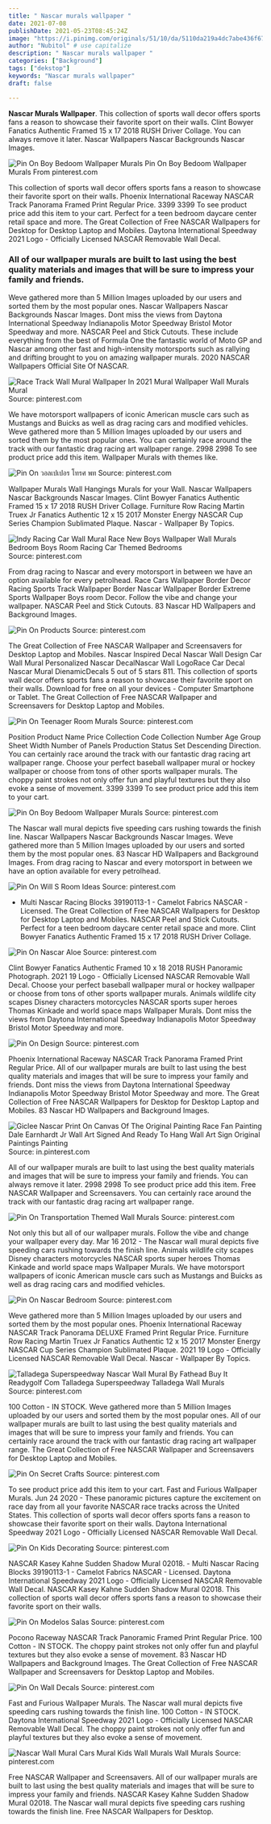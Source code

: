 ```yaml
---
title: " Nascar murals wallpaper "
date: 2021-07-08
publishDate: 2021-05-23T08:45:24Z
image: "https://i.pinimg.com/originals/51/10/da/5110da219a4dc7abe436f67d5d5fef75.jpg"
author: "Nubitol" # use capitalize
description: " Nascar murals wallpaper "
categories: ["Background"]
tags: ["dekstop"]
keywords: "Nascar murals wallpaper"
draft: false

---
```



**Nascar Murals Wallpaper**. This collection of sports wall decor offers sports fans a reason to showcase their favorite sport on their walls. Clint Bowyer Fanatics Authentic Framed 15 x 17 2018 RUSH Driver Collage. You can always remove it later. Nascar Wallpapers Nascar Backgrounds Nascar Images.

![Pin On Boy Bedoom Wallpaper Murals](https://i.pinimg.com/originals/cb/b7/48/cbb748464886ee09740f47156e38029a.jpg "Pin On Boy Bedoom Wallpaper Murals")
Pin On Boy Bedoom Wallpaper Murals From pinterest.com


This collection of sports wall decor offers sports fans a reason to showcase their favorite sport on their walls. Phoenix International Raceway NASCAR Track Panorama Framed Print Regular Price. 3399 3399 To see product price add this item to your cart. Perfect for a teen bedroom daycare center retail space and more. The Great Collection of Free NASCAR Wallpapers for Desktop for Desktop Laptop and Mobiles. Daytona International Speedway 2021 Logo - Officially Licensed NASCAR Removable Wall Decal.

### All of our wallpaper murals are built to last using the best quality materials and images that will be sure to impress your family and friends.

Weve gathered more than 5 Million Images uploaded by our users and sorted them by the most popular ones. Nascar Wallpapers Nascar Backgrounds Nascar Images. Dont miss the views from Daytona International Speedway Indianapolis Motor Speedway Bristol Motor Speedway and more. NASCAR Peel and Stick Cutouts. These include everything from the best of Formula One the fantastic world of Moto GP and Nascar among other fast and high-intensity motorsports such as rallying and drifting brought to you on amazing wallpaper murals. 2020 NASCAR Wallpapers Official Site Of NASCAR.


![Race Track Wall Mural Wallpaper In 2021 Mural Wallpaper Wall Murals Mural](https://i.pinimg.com/originals/d2/a7/bb/d2a7bb8652fa3921b2a64e179c935984.jpg "Race Track Wall Mural Wallpaper In 2021 Mural Wallpaper Wall Murals Mural")
Source: pinterest.com

We have motorsport wallpapers of iconic American muscle cars such as Mustangs and Buicks as well as drag racing cars and modified vehicles. Weve gathered more than 5 Million Images uploaded by our users and sorted them by the most popular ones. You can certainly race around the track with our fantastic drag racing art wallpaper range. 2998 2998 To see product price add this item. Wallpaper Murals with themes like.

![Pin On วอลเปเปอร โทรศ พท](https://i.pinimg.com/originals/5e/70/95/5e7095122385217a7f4cf1386a96af8b.jpg "Pin On วอลเปเปอร โทรศ พท")
Source: pinterest.com

Wallpaper Murals Wall Hangings Murals for your Wall. Nascar Wallpapers Nascar Backgrounds Nascar Images. Clint Bowyer Fanatics Authentic Framed 15 x 17 2018 RUSH Driver Collage. Furniture Row Racing Martin Truex Jr Fanatics Authentic 12 x 15 2017 Monster Energy NASCAR Cup Series Champion Sublimated Plaque. Nascar - Wallpaper By Topics.

![Indy Racing Car Wall Mural Race New Boys Wallpaper Wall Murals Bedroom Boys Room Racing Car Themed Bedrooms](https://i.pinimg.com/originals/a4/ae/13/a4ae139070fb7388ba88ce0d5a819659.jpg "Indy Racing Car Wall Mural Race New Boys Wallpaper Wall Murals Bedroom Boys Room Racing Car Themed Bedrooms")
Source: pinterest.com

From drag racing to Nascar and every motorsport in between we have an option available for every petrolhead. Race Cars Wallpaper Border Decor Racing Sports Track Wallpaper Border Nascar Wallpaper Border Extreme Sports Wallpaper Boys room Decor. Follow the vibe and change your wallpaper. NASCAR Peel and Stick Cutouts. 83 Nascar HD Wallpapers and Background Images.

![Pin On Products](https://i.pinimg.com/736x/fe/10/11/fe1011e615a695d6ca3f4e74628d3311.jpg "Pin On Products")
Source: pinterest.com

The Great Collection of Free NASCAR Wallpaper and Screensavers for Desktop Laptop and Mobiles. Nascar Inspired Decal Nascar Wall Design Car Wall Mural Personalized Nascar DecalNascar Wall LogoRace Car Decal Nascar Mural DienamicDecals 5 out of 5 stars 811. This collection of sports wall decor offers sports fans a reason to showcase their favorite sport on their walls. Download for free on all your devices - Computer Smartphone or Tablet. The Great Collection of Free NASCAR Wallpaper and Screensavers for Desktop Laptop and Mobiles.

![Pin On Teenager Room Murals](https://i.pinimg.com/originals/0f/79/67/0f79676080e251a42e54d7abe7cf2bde.jpg "Pin On Teenager Room Murals")
Source: pinterest.com

Position Product Name Price Collection Code Collection Number Age Group Sheet Width Number of Panels Production Status Set Descending Direction. You can certainly race around the track with our fantastic drag racing art wallpaper range. Choose your perfect baseball wallpaper mural or hockey wallpaper or choose from tons of other sports wallpaper murals. The choppy paint strokes not only offer fun and playful textures but they also evoke a sense of movement. 3399 3399 To see product price add this item to your cart.

![Pin On Boy Bedoom Wallpaper Murals](https://i.pinimg.com/originals/cb/b7/48/cbb748464886ee09740f47156e38029a.jpg "Pin On Boy Bedoom Wallpaper Murals")
Source: pinterest.com

The Nascar wall mural depicts five speeding cars rushing towards the finish line. Nascar Wallpapers Nascar Backgrounds Nascar Images. Weve gathered more than 5 Million Images uploaded by our users and sorted them by the most popular ones. 83 Nascar HD Wallpapers and Background Images. From drag racing to Nascar and every motorsport in between we have an option available for every petrolhead.

![Pin On Will S Room Ideas](https://i.pinimg.com/originals/0f/5c/26/0f5c2632b5cac202e4aae07707d59fef.jpg "Pin On Will S Room Ideas")
Source: pinterest.com

- Multi Nascar Racing Blocks 39190113-1 - Camelot Fabrics NASCAR - Licensed. The Great Collection of Free NASCAR Wallpapers for Desktop for Desktop Laptop and Mobiles. NASCAR Peel and Stick Cutouts. Perfect for a teen bedroom daycare center retail space and more. Clint Bowyer Fanatics Authentic Framed 15 x 17 2018 RUSH Driver Collage.

![Pin On Nascar Aloe](https://i.pinimg.com/564x/b0/a1/e8/b0a1e806d4830ebcf0ff86fb3d19163b.jpg "Pin On Nascar Aloe")
Source: pinterest.com

Clint Bowyer Fanatics Authentic Framed 10 x 18 2018 RUSH Panoramic Photograph. 2021 19 Logo - Officially Licensed NASCAR Removable Wall Decal. Choose your perfect baseball wallpaper mural or hockey wallpaper or choose from tons of other sports wallpaper murals. Animals wildlife city scapes Disney characters motorcycles NASCAR sports super heroes Thomas Kinkade and world space maps Wallpaper Murals. Dont miss the views from Daytona International Speedway Indianapolis Motor Speedway Bristol Motor Speedway and more.

![Pin On Design](https://i.pinimg.com/originals/4c/e1/57/4ce1572b65e7c8832388285457fe7f38.jpg "Pin On Design")
Source: pinterest.com

Phoenix International Raceway NASCAR Track Panorama Framed Print Regular Price. All of our wallpaper murals are built to last using the best quality materials and images that will be sure to impress your family and friends. Dont miss the views from Daytona International Speedway Indianapolis Motor Speedway Bristol Motor Speedway and more. The Great Collection of Free NASCAR Wallpapers for Desktop for Desktop Laptop and Mobiles. 83 Nascar HD Wallpapers and Background Images.

![Giclee Nascar Print On Canvas Of The Original Painting Race Fan Painting Dale Earnhardt Jr Wall Art Signed And Ready To Hang Wall Art Sign Original Paintings Painting](https://i.pinimg.com/originals/54/ba/36/54ba3683e5537fca65368961b18646b5.jpg "Giclee Nascar Print On Canvas Of The Original Painting Race Fan Painting Dale Earnhardt Jr Wall Art Signed And Ready To Hang Wall Art Sign Original Paintings Painting")
Source: in.pinterest.com

All of our wallpaper murals are built to last using the best quality materials and images that will be sure to impress your family and friends. You can always remove it later. 2998 2998 To see product price add this item. Free NASCAR Wallpaper and Screensavers. You can certainly race around the track with our fantastic drag racing art wallpaper range.

![Pin On Transportation Themed Wall Murals](https://i.pinimg.com/originals/aa/ea/55/aaea555cb48db238f534d6b1f4402602.jpg "Pin On Transportation Themed Wall Murals")
Source: pinterest.com

Not only this but all of our wallpaper murals. Follow the vibe and change your wallpaper every day. Mar 16 2012 - The Nascar wall mural depicts five speeding cars rushing towards the finish line. Animals wildlife city scapes Disney characters motorcycles NASCAR sports super heroes Thomas Kinkade and world space maps Wallpaper Murals. We have motorsport wallpapers of iconic American muscle cars such as Mustangs and Buicks as well as drag racing cars and modified vehicles.

![Pin On Nascar Bedroom](https://i.pinimg.com/originals/2e/95/de/2e95debda133000c551f600f02aeae77.jpg "Pin On Nascar Bedroom")
Source: pinterest.com

Weve gathered more than 5 Million Images uploaded by our users and sorted them by the most popular ones. Phoenix International Raceway NASCAR Track Panorama DELUXE Framed Print Regular Price. Furniture Row Racing Martin Truex Jr Fanatics Authentic 12 x 15 2017 Monster Energy NASCAR Cup Series Champion Sublimated Plaque. 2021 19 Logo - Officially Licensed NASCAR Removable Wall Decal. Nascar - Wallpaper By Topics.

![Talladega Superspeedway Nascar Wall Mural By Fathead Buy It Readygolf Com Talladega Superspeedway Talladega Wall Murals](https://i.pinimg.com/originals/d7/db/e8/d7dbe8376450dd04528cb8e112c4eb04.jpg "Talladega Superspeedway Nascar Wall Mural By Fathead Buy It Readygolf Com Talladega Superspeedway Talladega Wall Murals")
Source: pinterest.com

100 Cotton - IN STOCK. Weve gathered more than 5 Million Images uploaded by our users and sorted them by the most popular ones. All of our wallpaper murals are built to last using the best quality materials and images that will be sure to impress your family and friends. You can certainly race around the track with our fantastic drag racing art wallpaper range. The Great Collection of Free NASCAR Wallpaper and Screensavers for Desktop Laptop and Mobiles.

![Pin On Secret Crafts](https://i.pinimg.com/originals/35/0f/d8/350fd88cf18a123e7b8fce98f4b9baae.jpg "Pin On Secret Crafts")
Source: pinterest.com

To see product price add this item to your cart. Fast and Furious Wallpaper Murals. Jun 24 2020 - These panoramic pictures capture the excitement on race day from all your favorite NASCAR race tracks across the United States. This collection of sports wall decor offers sports fans a reason to showcase their favorite sport on their walls. Daytona International Speedway 2021 Logo - Officially Licensed NASCAR Removable Wall Decal.

![Pin On Kids Decorating](https://i.pinimg.com/736x/8f/b3/c7/8fb3c70c2dbd0ae704fcab9a6c5b1c43.jpg "Pin On Kids Decorating")
Source: pinterest.com

NASCAR Kasey Kahne Sudden Shadow Mural 02018. - Multi Nascar Racing Blocks 39190113-1 - Camelot Fabrics NASCAR - Licensed. Daytona International Speedway 2021 Logo - Officially Licensed NASCAR Removable Wall Decal. NASCAR Kasey Kahne Sudden Shadow Mural 02018. This collection of sports wall decor offers sports fans a reason to showcase their favorite sport on their walls.

![Pin On Modelos Salas](https://i.pinimg.com/originals/e0/e0/1f/e0e01faa34e481d9f342710d9e381586.jpg "Pin On Modelos Salas")
Source: pinterest.com

Pocono Raceway NASCAR Track Panoramic Framed Print Regular Price. 100 Cotton - IN STOCK. The choppy paint strokes not only offer fun and playful textures but they also evoke a sense of movement. 83 Nascar HD Wallpapers and Background Images. The Great Collection of Free NASCAR Wallpaper and Screensavers for Desktop Laptop and Mobiles.

![Pin On Wall Decals](https://i.pinimg.com/originals/61/9b/37/619b374aa0166aade7a77d93810911bd.jpg "Pin On Wall Decals")
Source: pinterest.com

Fast and Furious Wallpaper Murals. The Nascar wall mural depicts five speeding cars rushing towards the finish line. 100 Cotton - IN STOCK. Daytona International Speedway 2021 Logo - Officially Licensed NASCAR Removable Wall Decal. The choppy paint strokes not only offer fun and playful textures but they also evoke a sense of movement.

![Nascar Wall Mural Cars Mural Kids Wall Murals Wall Murals](https://i.pinimg.com/originals/51/10/da/5110da219a4dc7abe436f67d5d5fef75.jpg "Nascar Wall Mural Cars Mural Kids Wall Murals Wall Murals")
Source: pinterest.com

Free NASCAR Wallpaper and Screensavers. All of our wallpaper murals are built to last using the best quality materials and images that will be sure to impress your family and friends. NASCAR Kasey Kahne Sudden Shadow Mural 02018. The Nascar wall mural depicts five speeding cars rushing towards the finish line. Free NASCAR Wallpapers for Desktop.

